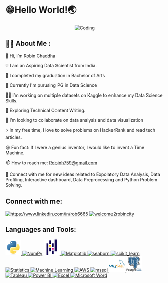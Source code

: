 <h1 align="left">😁Hello World!🌏</h1>
<div align="center" dir="auto">
<img align="Center" alt="Coding" width="450" height="300" src="https://media.giphy.com/media/dWesBcTLavkZuG35MI/giphy.gif">
</div>
<h2 align="left">👨‍💻 About Me :</h2>

👋 Hi, I’m Robin Chaddha

💡 I am an Aspiring Data Scientist from India.

📖 I completed my graduation in Bachelor of Arts

🏫 Currently I'm purusing PG in Data Science

👷‍♀️ I’m working on multiple datasets on Kaggle to enhance my Data Science Skills.

🌱 Exploring Technical Content Writing.

💞️ I’m looking to collaborate on data analysis and data visualization

⚡ In my free time, I love to solve problems on HackerRank and read tech articles.

😆 Fun fact: If I were a genius inventor, I would like to invent a Time Machine.

📫 How to reach me: Robinh759@gmail.com

🤝 Connect with me for new ideas related to Expolatory Data Analysis, Data Profiling, Interactive dashboard, Data Preprocessing and Python Problem Solving.

<h2 align="left">Connect with me:</h2>
<p align="left">
<a href="https://linkedin.com/in/https://www.linkedin.com/in/rob6665" target="blank"><img align="center" src="https://raw.githubusercontent.com/rahuldkjain/github-profile-readme-generator/master/src/images/icons/Social/linked-in-alt.svg" alt="https://www.linkedin.com/in/rob6665" height="30" width="40" /></a>
<a href="https://instagram.com/welcome2robincity" target="blank"><img align="center" src="https://raw.githubusercontent.com/rahuldkjain/github-profile-readme-generator/master/src/images/icons/Social/instagram.svg" alt="welcome2robincity" height="30" width="40" /></a>
</p>

<h2 align="left">Languages and Tools:</h2>
<p align="left"> 
<a href="https://www.python.org" target="_blank" rel="noreferrer"> <img src="https://raw.githubusercontent.com/devicons/devicon/master/icons/python/python-original.svg" alt="python" width="50" height="50"/> </a> <a href="https://numpy.org/"> <img src="https://encrypted-tbn0.gstatic.com/images?q=tbn:ANd9GcT3PJQh0EPlr9tJ2ys-rLyCCJ458aXHlJKI5g&usqp=CAU" title="NumPy" alt="NumPy" width="80" height="50" data-canonical-src="https://numpy.org/images/logo.svg" style="max-width: 100%;"></a> <a href="https://pandas.pydata.org/" target="_blank" rel="noreferrer"> <img src="https://raw.githubusercontent.com/devicons/devicon/2ae2a900d2f041da66e950e4d48052658d850630/icons/pandas/pandas-original.svg" alt="pandas" width="50" height="50"/> </a> <a href="https://matplotlib.org/"> <img src="https://encrypted-tbn0.gstatic.com/images?q=tbn:ANd9GcSwhMCDRdOC03Z_HGPqCQJyIo7vlu64GPvwHg&usqp=CAU" title="Matplotlib" alt="Matplotlib" width="50" height="50" data-canonical-src="https://matplotlib.org/stable/_images/sphx_glr_logos2_001.png" style="max-width: 100%;"> </a> <a href="https://seaborn.pydata.org/" target="_blank" rel="noreferrer"> <img src="https://seaborn.pydata.org/_images/logo-mark-lightbg.svg" alt="seaborn" width="50" height="50"/> </a><a href="https://scikit-learn.org/" target="_blank" rel="noreferrer"> <img src="https://upload.wikimedia.org/wikipedia/commons/0/05/Scikit_learn_logo_small.svg" alt="scikit_learn" width="50" height="50"/> </a> <a href="https://www.w3schools.com/statistics/" target="_blank" rel="noreferrer"> <img src="https://cdn.dribbble.com/userupload/4469444/file/original-1d24c5438aca7cc5754e1104ed6a0d99.png?resize=400x0" alt="Statistics" width="60" height="60"/> </a> <a href="https://www.geeksforgeeks.org/machine-learning/" target="_blank" rel="noreferrer"> <img src="https://d2gg9evh47fn9z.cloudfront.net/800px_COLOURBOX30316330.jpg" alt="Machine Learning" width="60" height="60"/> </a> <a href="https://aws.amazon.com/" target="_blank" rel="noreferrer"> <img src="https://encrypted-tbn0.gstatic.com/images?q=tbn:ANd9GcTgkOFzIHuM7c3muSmCuARc1RL4qJ7keqbr6w&usqp=CAU" alt="AWS" width="60" height="60"/> </a> <a href="https://www.microsoft.com/en-us/sql-server" target="_blank" rel="noreferrer"> <img src="https://global-uploads.webflow.com/5f8b0a1abe69652278dad51c/60ad31855d774e813c23d35b_microsoft%20sql%20server%20logo.png" alt="mssql" width="50" height="50"/> </a> <a href="https://www.mysql.com/" target="_blank" rel="noreferrer"> <img src="https://raw.githubusercontent.com/devicons/devicon/master/icons/mysql/mysql-original-wordmark.svg" alt="mysql" width="50" height="50"/> </a> <a href="https://www.postgresql.org" target="_blank" rel="noreferrer"> <img src="https://raw.githubusercontent.com/devicons/devicon/master/icons/postgresql/postgresql-original-wordmark.svg" alt="postgresql" width="50" height="50"/> </a> <a href="https://www.tableau.com/" target="_blank" rel="noreferrer"> <img src="https://www.exatosoftware.com/uploads/tablea_logo_1662021296.webp" alt="Tableau" width="60" height="60"/> </a> <a href="https://powerbi.microsoft.com/en-us/desktop/" target="_blank" rel="noreferrer"> <img src="https://upload.wikimedia.org/wikipedia/commons/c/cf/New_Power_BI_Logo.svg" alt="Power BI" width="50" height="50"/> </a> <a href="https://support.microsoft.com/en-au/office/excel-video-training-9bc05390-e94c-46af-a5b3-d7c22f6990bb" target="_blank" rel="noreferrer"> <img src="https://1000logos.net/wp-content/uploads/2020/08/Microsoft-Excel-Logo.png" alt="Excel" width="70" height="50"/> </a> <a href="https://www.microsoft.com/en-us/microsoft-365/word"><img src="https://logos-world.net/wp-content/uploads/2020/03/Microsoft-Word-Logo.png" title="Microsoft Word" alt="Microsoft Word" width="70" height="50" data-canonical-src="https://logos-world.net/wp-content/uploads/2020/03/Microsoft-Word-Logo.png" style="max-width: 100%;"> </a> </p>
